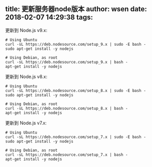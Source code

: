 title: 更新服务器node版本
author: wsen
date: 2018-02-07 14:29:38
tags:
---
更新到 Node.js v9.x:
```
# Using Ubuntu
curl -sL https://deb.nodesource.com/setup_9.x | sudo -E bash -
sudo apt-get install -y nodejs

# Using Debian, as root
curl -sL https://deb.nodesource.com/setup_9.x | bash -
apt-get install -y nodejs
```

更新到 Node.js v8.x:
```
# Using Ubuntu
curl -sL https://deb.nodesource.com/setup_8.x | sudo -E bash -
sudo apt-get install -y nodejs

# Using Debian, as root
curl -sL https://deb.nodesource.com/setup_8.x | bash -
apt-get install -y nodejs
```

更新到 Node.js v7.x:
```
# Using Ubuntu
curl -sL https://deb.nodesource.com/setup_7.x | sudo -E bash -
sudo apt-get install -y nodejs

# Using Debian, as root
curl -sL https://deb.nodesource.com/setup_7.x | bash -
apt-get install -y nodejs
```